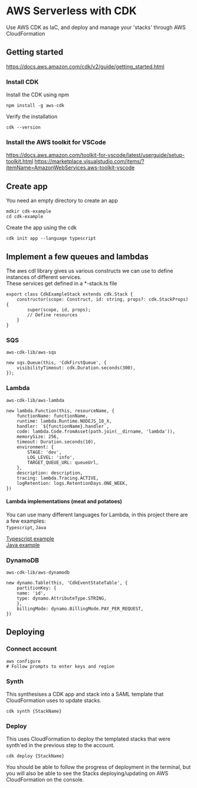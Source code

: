 # AWS Serverless with CDK
Use AWS CDK as IaC, and deploy and manage your 'stacks' through AWS CloudFormation

## Getting started
https://docs.aws.amazon.com/cdk/v2/guide/getting_started.html

### Install CDK
Install the CDK using npm
```
npm install -g aws-cdk
```

Verify the installation
```
cdk --version
```

### Install the AWS toolkit for VSCode
https://docs.aws.amazon.com/toolkit-for-vscode/latest/userguide/setup-toolkit.html
https://marketplace.visualstudio.com/items/?itemName=AmazonWebServices.aws-toolkit-vscode

## Create app
You need an empty directory to create an app
```
mdkir cdk-example
cd cdk-example
```

Create the app using the cdk
```
cdk init app --language typescript
```

## Implement a few queues and lambdas
The aws cdl library gives us various constructs we can use to define instances of different services. <br/>
These services get defined in a *-stack.ts file
```
export class CdkExampleStack extends cdk.Stack {
    constructor(scope: Construct, id: string, props?: cdk.StackProps) {
        super(scope, id, props);
        // Define resources
    }
}
```

### SQS
`aws-cdk-lib/aws-sqs` <br/>
```
new sqs.Queue(this, 'CdkFirstQueue', {
    visibilityTimeout: cdk.Duration.seconds(300),
});
```

### Lambda
`aws-cdk-lib/aws-lambda` <br/>
```
new lambda.Function(this, resourceName, {
    functionName: functionName,
    runtime: lambda.Runtime.NODEJS_18_X,
    handler: `${functionName}.handler`,
    code: lambda.Code.fromAsset(path.join(__dirname, 'lambda')),
    memorySize: 256,
    timeout: Duration.seconds(10),
    environment: {
        STAGE: 'dev',
        LOG_LEVEL: 'info',
        TARGET_QUEUE_URL: queueUrl,
    },
    description: description,
    tracing: lambda.Tracing.ACTIVE,
    logRetention: logs.RetentionDays.ONE_WEEK,
})
```
#### Lambda implementations (meat and potatoes)
You can use many different languages for Lambda, in this project there are a few examples: <br/>
`Typescript`, `Java`

[Typescript example](./lib/example/lambda/README.md) <br/>
[Java example](./lib/java-example/lambda/README.md)

### DynamoDB
`aws-cdk-lib/aws-dynamodb` <br/>
```
new dynamo.Table(this, 'CdkEventStateTable', {
    partitionKey: {
    name: 'id',
    type: dynamo.AttributeType.STRING,
    },
    billingMode: dynamo.BillingMode.PAY_PER_REQUEST,
})
```

## Deploying

### Connect account
```
aws configure
# Follow prompts to enter keys and region
```

### Synth
This synthesises a CDK app and stack into a SAML template that CloudFormation uses to update stacks.

```
cdk synth {StackName}
```

### Deploy
This uses CloudFormation to deploy the templated stacks that were synth'ed in the previous step to the account.

```
cdk deploy {StackName}
```

You should be able to follow the progress of deployment in the terminal, but you will also be able to see the Stacks deploying/updating on AWS CloudFormation on the console.